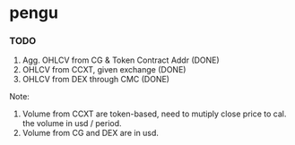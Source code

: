 # pengu

### TODO

1. Agg. OHLCV from CG & Token Contract Addr (DONE)
2. OHLCV from CCXT, given exchange (DONE)
3. OHLCV from DEX through CMC (DONE)

Note:

1. Volume from CCXT are token-based, need to mutiply close price to cal. the volume in usd / period.
2. Volume from CG and DEX are in usd.
